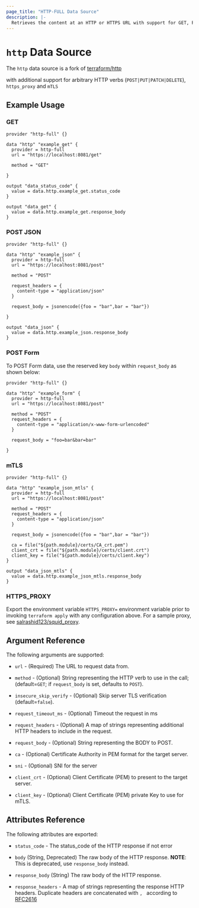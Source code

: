 ```yaml
---
page_title: "HTTP-FULL Data Source"
description: |-
  Retrieves the content at an HTTP or HTTPS URL with support for GET, POST and mTLS
---
```


# `http` Data Source

The `http` data source is a fork of [terraform/http](https://registry.terraform.io/providers/hashicorp/http/latest/docs/data-sources/http)

with additional support for arbitrary HTTP verbs (`POST|PUT|PATCH|DELETE`), `https_proxy` and `mTLS`

## Example Usage

### GET

```hcl
provider "http-full" {}

data "http" "example_get" {
  provider = http-full
  url = "https://localhost:8081/get"

  method = "GET"

}

output "data_status_code" {
  value = data.http.example_get.status_code
}

output "data_get" {
  value = data.http.example_get.response_body
}
```


### POST JSON

```hcl
provider "http-full" {}

data "http" "example_json" {
  provider = http-full
  url = "https://localhost:8081/post"

  method = "POST"

  request_headers = {
    content-type = "application/json"
  }

  request_body = jsonencode({foo = "bar",bar = "bar"})

}

output "data_json" {
  value = data.http.example_json.response_body
}
```

### POST Form

To POST Form data, use the reserved key `body` within `request_body` as shown below:

```hcl
provider "http-full" {}
 
data "http" "example_form" {
  provider = http-full
  url = "https://localhost:8081/post"

  method = "POST"
  request_headers = {
    content-type = "application/x-www-form-urlencoded"
  }

  request_body = "foo=bar&bar=bar"
 
}
```

### mTLS

```hcl
provider "http-full" {}

data "http" "example_json_mtls" {
  provider = http-full
  url = "https://localhost:8081/post"

  method = "POST"
  request_headers = {
    content-type = "application/json"
  }

  request_body = jsonencode({foo = "bar",bar = "bar"})

  ca = file("${path.module}/certs/CA_crt.pem")
  client_crt = file("${path.module}/certs/client.crt")
  client_key = file("${path.module}/certs/client.key")  
}

output "data_json_mtls" {
  value = data.http.example_json_mtls.response_body
}
```

### HTTPS_PROXY

Export the environment variable `HTTPS_PROXY=` environment variable prior to invoking `terraform apply` with any configuration above.  For a sample proxy, see [salrashid123/squid_proxy](https://github.com/salrashid123/squid_proxy#forward).


## Argument Reference

The following arguments are supported:

* `url` - (Required) The URL to request data from. 

* `method` - (Optional) String representing the HTTP verb to use in the call;
  (default=`GET`; if `request_body` is set, defaults to `POST`).

* `insecure_skip_verify` - (Optional) Skip server TLS verification (default=`false`).

* `request_timeout_ms` - (Optional) Timeout the request in ms

* `request_headers` - (Optional) A map of strings representing additional HTTP
  headers to include in the request.

* `request_body` - (Optional) String representing the BODY to POST.

* `ca` - (Optional) Certificate Authority in PEM format for the target server.

* `sni` - (Optional) SNI for the server

* `client_crt` - (Optional) Client Certificate (PEM) to present to the target server.

* `client_key` - (Optional) Client Certificate (PEM) private Key to use for mTLS.

## Attributes Reference

The following attributes are exported:

* `status_code` - The status_code of the HTTP response if not error

* `body` (String, Deprecated) The raw body of the HTTP response. **NOTE**: This is deprecated, use `response_body` instead.

* `response_body` (String) The raw body of the HTTP response.

* `response_headers` - A map of strings representing the response HTTP headers.
  Duplicate headers are concatenated with `, ` according to
  [RFC2616](https://www.w3.org/Protocols/rfc2616/rfc2616-sec4.html#sec4.2)



